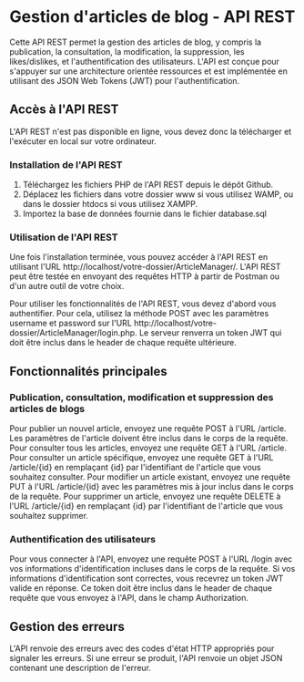 # Gestion d'articles de blog - API REST

Cette API REST permet la gestion des articles de blog, y compris la publication, la consultation, la modification, la suppression, les likes/dislikes, et l'authentification des utilisateurs. L'API est conçue pour s'appuyer sur une architecture orientée ressources et est implémentée en utilisant des JSON Web Tokens (JWT) pour l'authentification.

## Accès à l'API REST

L'API REST n'est pas disponible en ligne, vous devez donc la télécharger et l'exécuter en local sur votre ordinateur.

### Installation de l'API REST

1. Téléchargez les fichiers PHP de l'API REST depuis le dépôt Github.
2. Déplacez les fichiers dans votre dossier www si vous utilisez WAMP, ou dans le dossier htdocs si vous utilisez XAMPP.
3. Importez la base de données fournie dans le fichier database.sql

### Utilisation de l'API REST

Une fois l'installation terminée, vous pouvez accéder à l'API REST en utilisant l'URL http://localhost/votre-dossier/ArticleManager/.
L'API REST peut être testée en envoyant des requêtes HTTP à partir de Postman ou d'un autre outil de votre choix.

Pour utiliser les fonctionnalités de l'API REST, vous devez d'abord vous authentifier. Pour cela, utilisez la méthode POST avec les paramètres username et password sur l'URL http://localhost/votre-dossier/ArticleManager/login.php. Le serveur renverra un token JWT qui doit être inclus dans le header de chaque requête ultérieure.

## Fonctionnalités principales
### Publication, consultation, modification et suppression des articles de blogs

Pour publier un nouvel article, envoyez une requête POST à l'URL /article. Les paramètres de l'article doivent être inclus dans le corps de la requête. 
Pour consulter tous les articles, envoyez une requête GET à l'URL /article. 
Pour consulter un article spécifique, envoyez une requête GET à l'URL /article/{id} en remplaçant {id} par l'identifiant de l'article que vous souhaitez consulter. 
Pour modifier un article existant, envoyez une requête PUT à l'URL /article/{id} avec les paramètres mis à jour inclus dans le corps de la requête. 
Pour supprimer un article, envoyez une requête DELETE à l'URL /article/{id} en remplaçant {id} par l'identifiant de l'article que vous souhaitez supprimer.

### Authentification des utilisateurs

Pour vous connecter à l'API, envoyez une requête POST à l'URL /login avec vos informations d'identification incluses dans le corps de la requête. Si vos informations d'identification sont correctes, vous recevrez un token JWT valide en réponse. Ce token doit être inclus dans le header de chaque requête que vous envoyez à l'API, dans le champ Authorization.

## Gestion des erreurs

L'API renvoie des erreurs avec des codes d'état HTTP appropriés pour signaler les erreurs. Si une erreur se produit, l'API renvoie un objet JSON contenant une description de l'erreur.
